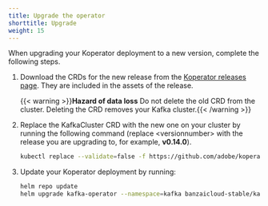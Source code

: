 ```yaml
---
title: Upgrade the operator
shorttitle: Upgrade
weight: 15
---
```


When upgrading your Koperator deployment to a new version, complete the following steps.

1. Download the CRDs for the new release from the [Koperator releases page](https://github.com/adobe/koperator/releases). They are included in the assets of the release.

    {{< warning >}}**Hazard of data loss** Do not delete the old CRD from the cluster. Deleting the CRD removes your Kafka cluster.{{< /warning >}}

1. Replace the KafkaCluster CRD with the new one on your cluster by running the following command (replace &lt;versionnumber> with the release you are upgrading to, for example, **v0.14.0**).

    ```bash
    kubectl replace --validate=false -f https://github.com/adobe/koperator/releases/download/<versionnumber>/kafka-operator.crds.yaml
    ```

1. Update your Koperator deployment by running:

    ```bash
    helm repo update
    helm upgrade kafka-operator --namespace=kafka banzaicloud-stable/kafka-operator
    ```
